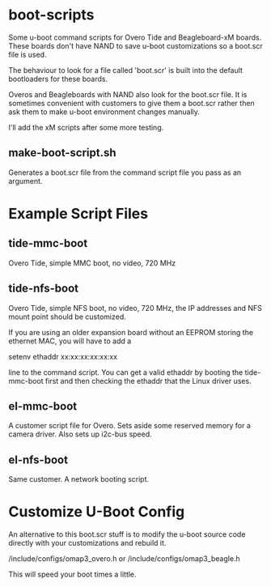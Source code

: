   boot-scripts
=======

Some u-boot command scripts for Overo Tide and Beagleboard-xM boards. These 
boards don't have NAND to save u-boot customizations so a boot.scr file is used.

The behaviour to look for a file called 'boot.scr' is built into the default
bootloaders for these boards.

Overos and Beagleboards with NAND also look for the boot.scr file. It is sometimes
convenient with customers to give them a boot.scr rather then ask them to make
u-boot environment changes manually.

I'll add the xM scripts after some more testing.


make-boot-script.sh
------
Generates a boot.scr file from the command script file you
pass as an argument.


Example Script Files
=======


tide-mmc-boot 
------
Overo Tide, simple MMC boot, no video, 720 MHz


tide-nfs-boot
------
Overo Tide, simple NFS boot, no video, 720 MHz, the IP addresses
and NFS mount point should be customized. 

If you are using an older expansion board without an EEPROM storing the
ethernet MAC, you will have to add a

setenv ethaddr xx:xx:xx:xx:xx:xx 

line to the command script. You can get a valid ethaddr by booting the
tide-mmc-boot first and then checking the ethaddr that the Linux driver
uses.


el-mmc-boot
------
A customer script file for Overo. Sets aside some reserved memory for a camera 
driver. Also sets up i2c-bus speed.


el-nfs-boot
------
Same customer. A network booting script.



Customize U-Boot Config
======
An alternative to this boot.scr stuff is to modify the u-boot source code
directly with your customizations and rebuild it.

<u-boot-src>/include/configs/omap3_overo.h 
or 
<u-boot-src>/include/configs/omap3_beagle.h 


This will speed your boot times a little.

